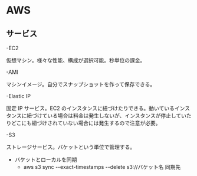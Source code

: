 # AWS

## サービス

-EC2

仮想マシン。様々な性能、構成が選択可能。秒単位の課金。

-AMI

マシンイメージ。自分でスナップショットを作って保存できる。

-Elastic IP

固定 IP サービス。EC2 のインスタンスに紐づけたりできる。動いているインスタンスに紐づけている場合は料金は発生しないが、インスタンスが停止していたりどこにも紐づけされていない場合には発生するので注意が必要。

-S3

ストレージサービス。バケットという単位で管理する。

- バケットとローカルを同期
  - aws s3 sync --exact-timestamps --delete s3://バケット名 同期先
